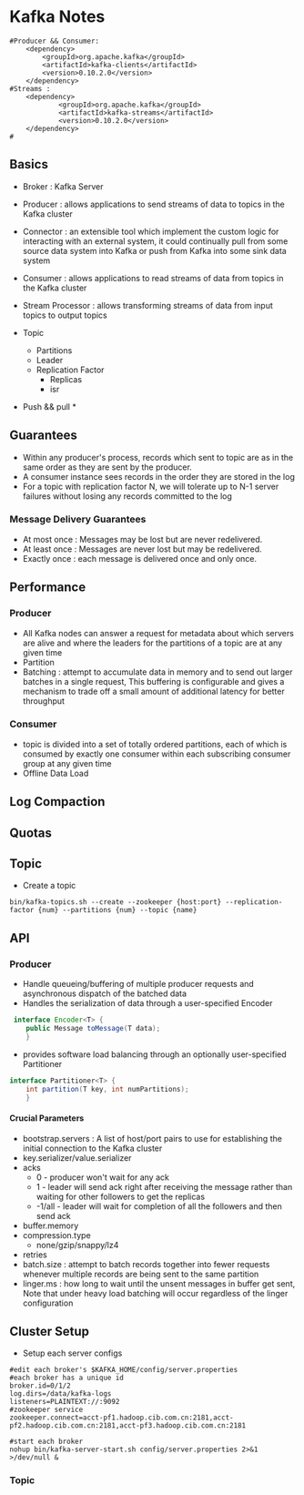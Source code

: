 # Kafka Notes

```shell
#Producer && Consumer:
    <dependency>
        <groupId>org.apache.kafka</groupId>
        <artifactId>kafka-clients</artifactId>
        <version>0.10.2.0</version>
    </dependency>
#Streams :
    <dependency>
            <groupId>org.apache.kafka</groupId>
            <artifactId>kafka-streams</artifactId>
            <version>0.10.2.0</version>
    </dependency>
#
```


## Basics

+   Broker : Kafka Server
+   Producer : allows applications to send streams of data to topics in the Kafka cluster
+   Connector : an extensible tool which implement the custom logic for interacting with an external system, it could continually pull from some source data system into Kafka or push from Kafka into some sink data system
+   Consumer : allows applications to read streams of data from topics in the Kafka cluster
+   Stream Processor : allows transforming streams of data from input topics to output topics

+   Topic
    *   Partitions
    *   Leader
    *   Replication Factor
        -   Replicas
        -   isr

+   Push && pull
    *   


## Guarantees

+   Within any producer's process, records which sent to topic are as in the same order as they are sent by the producer.
+   A consumer instance sees records in the order they are stored in the log
+   For a topic with replication factor N, we will tolerate up to N-1 server failures without losing any records committed to the log

### Message Delivery Guarantees

+   At most once : Messages may be lost but are never redelivered.
+   At least once : Messages are never lost but may be redelivered.
+   Exactly once : each message is delivered once and only once.

## Performance

### Producer

+   All Kafka nodes can answer a request for metadata about which servers are alive and where the leaders for the partitions of a topic are at any given time
+   Partition
+   Batching : attempt to accumulate data in memory and to send out larger batches in a single request, This buffering is configurable and gives a mechanism to trade off a small amount of additional latency for better throughput



### Consumer

+   topic is divided into a set of totally ordered partitions, each of which is consumed by exactly one consumer within each subscribing consumer group at any given time
+   Offline Data Load



## Log Compaction


## Quotas


## Topic

+   Create a topic
```shell
bin/kafka-topics.sh --create --zookeeper {host:port} --replication-factor {num} --partitions {num} --topic {name}

```

## API

### Producer

+   Handle queueing/buffering of multiple producer requests and asynchronous dispatch of the batched data
+   Handles the serialization of data through a user-specified Encoder
```java
 interface Encoder<T> {
    public Message toMessage(T data);
    }
```

+   provides software load balancing through an optionally user-specified Partitioner
```java
interface Partitioner<T> {
    int partition(T key, int numPartitions);
    }
```

#### Crucial Parameters

+   bootstrap.servers : A list of host/port pairs to use for establishing the initial connection to the Kafka cluster
+   key.serializer/value.serializer
+   acks
    *   0 - producer won't wait for any ack
    *   1 - leader will send ack right after receiving the message rather than waiting for other followers to get the replicas
    *   -1/all - leader will wait for completion of all the followers and then send ack
+   buffer.memory
+   compression.type
    *   none/gzip/snappy/lz4
+   retries
+   batch.size : attempt to batch records together into fewer requests whenever multiple records are being sent to the same partition
+   linger.ms : how long to wait until the unsent messages in buffer get sent, Note that under heavy load batching will occur regardless of the linger configuration


## Cluster Setup

+   Setup each server configs
```shell
#edit each broker's $KAFKA_HOME/config/server.properties
#each broker has a unique id
broker.id=0/1/2
log.dirs=/data/kafka-logs
listeners=PLAINTEXT://:9092
#zookeeper service
zookeeper.connect=acct-pf1.hadoop.cib.com.cn:2181,acct-pf2.hadoop.cib.com.cn:2181,acct-pf3.hadoop.cib.com.cn:2181

#start each broker
nohup bin/kafka-server-start.sh config/server.properties 2>&1 >/dev/null &
```


### Topic


